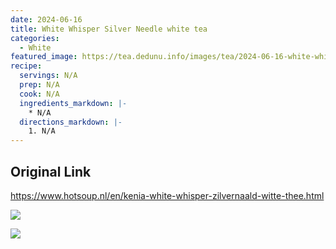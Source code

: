 ```yaml
---
date: 2024-06-16
title: White Whisper Silver Needle white tea
categories:
  - White
featured_image: https://tea.dedunu.info/images/tea/2024-06-16-white-whisper-1.jpeg
recipe:
  servings: N/A
  prep: N/A
  cook: N/A
  ingredients_markdown: |-
    * N/A
  directions_markdown: |-
    1. N/A
---
```


## Original Link

<https://www.hotsoup.nl/en/kenia-white-whisper-zilvernaald-witte-thee.html>

![](https://tea.dedunu.info/images/tea/2024-06-16-white-whisper-2.jpeg)

![](https://tea.dedunu.info/images/tea/2024-06-16-white-whisper-3.jpeg)
